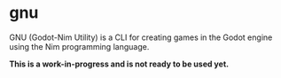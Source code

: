 # gnu
GNU (Godot-Nim Utility) is a CLI for creating games in the Godot engine using the Nim programming language.

**This is a work-in-progress and is not ready to be used yet.**